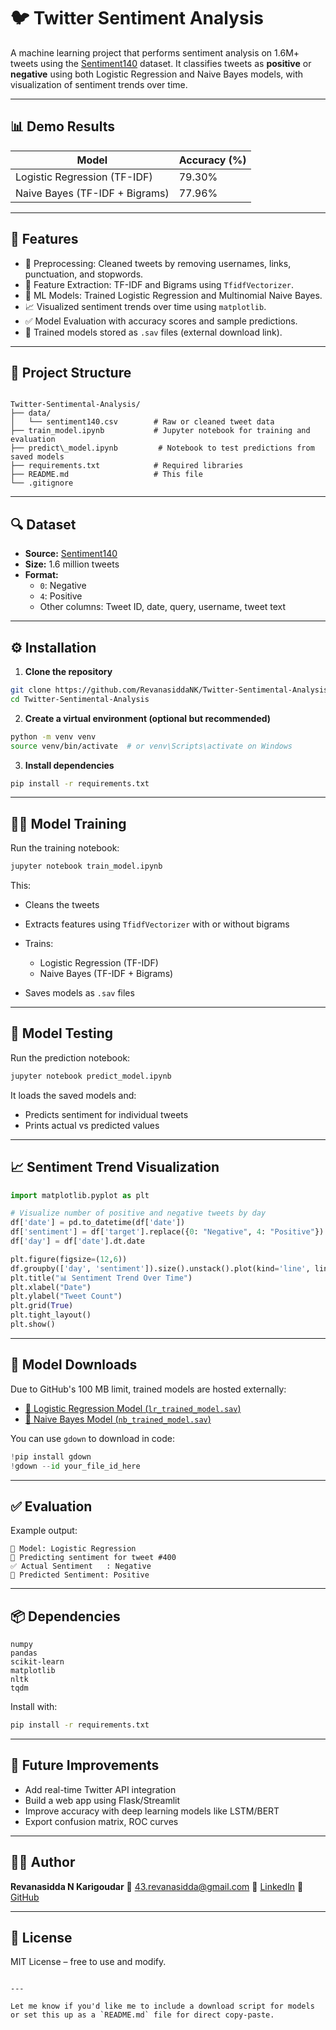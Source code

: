 # 🐦 Twitter Sentiment Analysis

A machine learning project that performs sentiment analysis on 1.6M+ tweets using the [Sentiment140](http://help.sentiment140.com/for-students/) dataset. It classifies tweets as **positive** or **negative** using both Logistic Regression and Naive Bayes models, with visualization of sentiment trends over time.

---

## 📊 Demo Results

| Model              | Accuracy (%) |
|--------------------|--------------|
| Logistic Regression (TF-IDF) | 79.30% |
| Naive Bayes (TF-IDF + Bigrams) | 77.96% |

---

## 🧠 Features

- 🔄 Preprocessing: Cleaned tweets by removing usernames, links, punctuation, and stopwords.
- 🧮 Feature Extraction: TF-IDF and Bigrams using `TfidfVectorizer`.
- 🏁 ML Models: Trained Logistic Regression and Multinomial Naive Bayes.
- 📈 Visualized sentiment trends over time using `matplotlib`.
- ✅ Model Evaluation with accuracy scores and sample predictions.
- 💾 Trained models stored as `.sav` files (external download link).

---

## 📂 Project Structure

```

Twitter-Sentimental-Analysis/
├── data/
│   └── sentiment140.csv        # Raw or cleaned tweet data
├── train_model.ipynb           # Jupyter notebook for training and evaluation
├── predict\_model.ipynb         # Notebook to test predictions from saved models
├── requirements.txt            # Required libraries
├── README.md                   # This file
└── .gitignore

````

---

## 🔍 Dataset

- **Source:** [Sentiment140](https://www.kaggle.com/datasets/kazanova/sentiment140)
- **Size:** 1.6 million tweets
- **Format:**
  - `0`: Negative
  - `4`: Positive
  - Other columns: Tweet ID, date, query, username, tweet text

---

## ⚙️ Installation

1. **Clone the repository**

```bash
git clone https://github.com/RevanasiddaNK/Twitter-Sentimental-Analysis.git
cd Twitter-Sentimental-Analysis
````

2. **Create a virtual environment (optional but recommended)**

```bash
python -m venv venv
source venv/bin/activate  # or venv\Scripts\activate on Windows
```

3. **Install dependencies**

```bash
pip install -r requirements.txt
```

---

## 🏋️‍♂️ Model Training

Run the training notebook:

```bash
jupyter notebook train_model.ipynb
```

This:

* Cleans the tweets
* Extracts features using `TfidfVectorizer` with or without bigrams
* Trains:

  * Logistic Regression (TF-IDF)
  * Naive Bayes (TF-IDF + Bigrams)
* Saves models as `.sav` files

---

## 🧪 Model Testing

Run the prediction notebook:

```bash
jupyter notebook predict_model.ipynb
```

It loads the saved models and:

* Predicts sentiment for individual tweets
* Prints actual vs predicted values

---

## 📈 Sentiment Trend Visualization

```python
import matplotlib.pyplot as plt

# Visualize number of positive and negative tweets by day
df['date'] = pd.to_datetime(df['date'])
df['sentiment'] = df['target'].replace({0: "Negative", 4: "Positive"})
df['day'] = df['date'].dt.date

plt.figure(figsize=(12,6))
df.groupby(['day', 'sentiment']).size().unstack().plot(kind='line', linewidth=2, marker='o')
plt.title("📊 Sentiment Trend Over Time")
plt.xlabel("Date")
plt.ylabel("Tweet Count")
plt.grid(True)
plt.tight_layout()
plt.show()
```

---

## 💾 Model Downloads

Due to GitHub's 100 MB limit, trained models are hosted externally:

* [🔗 Logistic Regression Model (`lr_trained_model.sav`)](https://drive.google.com/your-link-here)
* [🔗 Naive Bayes Model (`nb_trained_model.sav`)](https://drive.google.com/your-link-here)

You can use `gdown` to download in code:

```python
!pip install gdown
!gdown --id your_file_id_here
```

---

## ✅ Evaluation

Example output:

```
📌 Model: Logistic Regression
🔎 Predicting sentiment for tweet #400
✅ Actual Sentiment   : Negative
🤖 Predicted Sentiment: Positive
```

---

## 📦 Dependencies

```
numpy
pandas
scikit-learn
matplotlib
nltk
tqdm
```

Install with:

```bash
pip install -r requirements.txt
```

---

## 🚀 Future Improvements

* Add real-time Twitter API integration
* Build a web app using Flask/Streamlit
* Improve accuracy with deep learning models like LSTM/BERT
* Export confusion matrix, ROC curves

---

## 🙋‍♂️ Author

**Revanasidda N Karigoudar**
📧 [43.revanasidda@gmail.com](mailto:43.revanasidda@gmail.com)
🔗 [LinkedIn](https://www.linkedin.com/in/revanasiddan/)
🔗 [GitHub](https://github.com/RevanasiddaNK)

---

## 📜 License

MIT License – free to use and modify.

```

---

Let me know if you'd like me to include a download script for models or set this up as a `README.md` file for direct copy-paste.
```
